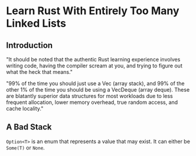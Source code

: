# Learn Rust With Entirely Too Many Linked Lists

## Introduction

"It should be noted that the authentic Rust learning experience involves writing code, having the compiler scream at you, and trying to figure out what the heck that means."

"99% of the time you should just use a Vec (array stack), and 99% of the other 1% of the time you should be using a VecDeque (array deque). These are blatantly superior data structures for most workloads due to less frequent allocation, lower memory overhead, true random access, and cache locality."

## A Bad Stack

`Option<T>` is an enum that represents a value that may exist. It can either be `Some(T)` or `None`.
